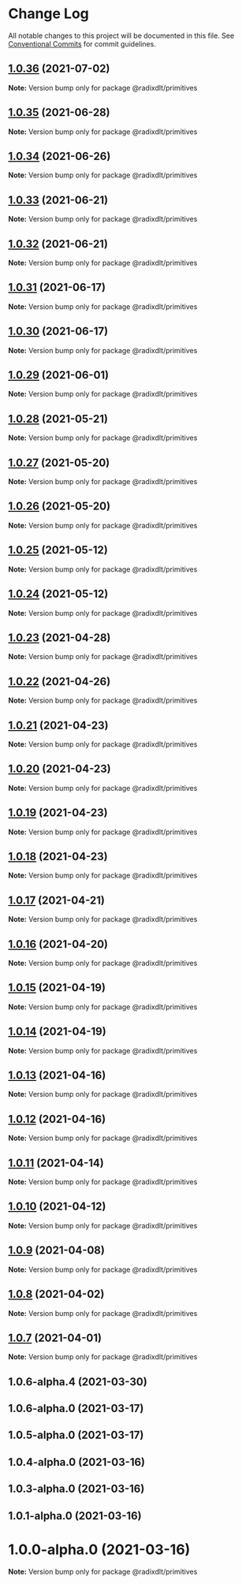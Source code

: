 # Change Log

All notable changes to this project will be documented in this file.
See [Conventional Commits](https://conventionalcommits.org) for commit guidelines.

## [1.0.36](https://github.com/radixdlt/radixdlt-javascript/compare/@radixdlt/primitives@1.0.35...@radixdlt/primitives@1.0.36) (2021-07-02)

**Note:** Version bump only for package @radixdlt/primitives





## [1.0.35](https://github.com/radixdlt/radixdlt-javascript/compare/@radixdlt/primitives@1.0.34...@radixdlt/primitives@1.0.35) (2021-06-28)

**Note:** Version bump only for package @radixdlt/primitives





## [1.0.34](https://github.com/radixdlt/radixdlt-javascript/compare/@radixdlt/primitives@1.0.33...@radixdlt/primitives@1.0.34) (2021-06-26)

**Note:** Version bump only for package @radixdlt/primitives





## [1.0.33](https://github.com/radixdlt/radixdlt-javascript/compare/@radixdlt/primitives@1.0.32...@radixdlt/primitives@1.0.33) (2021-06-21)

**Note:** Version bump only for package @radixdlt/primitives





## [1.0.32](https://github.com/radixdlt/radixdlt-javascript/compare/@radixdlt/primitives@1.0.31...@radixdlt/primitives@1.0.32) (2021-06-21)

**Note:** Version bump only for package @radixdlt/primitives





## [1.0.31](https://github.com/radixdlt/radixdlt-javascript/compare/@radixdlt/primitives@1.0.29...@radixdlt/primitives@1.0.31) (2021-06-17)

**Note:** Version bump only for package @radixdlt/primitives





## [1.0.30](https://github.com/radixdlt/radixdlt-javascript/compare/@radixdlt/primitives@1.0.29...@radixdlt/primitives@1.0.30) (2021-06-17)

**Note:** Version bump only for package @radixdlt/primitives





## [1.0.29](https://github.com/radixdlt/radixdlt-javascript/compare/@radixdlt/primitives@1.0.28...@radixdlt/primitives@1.0.29) (2021-06-01)

**Note:** Version bump only for package @radixdlt/primitives





## [1.0.28](https://github.com/radixdlt/radixdlt-javascript/compare/@radixdlt/primitives@1.0.27...@radixdlt/primitives@1.0.28) (2021-05-21)

**Note:** Version bump only for package @radixdlt/primitives





## [1.0.27](https://github.com/radixdlt/radixdlt-javascript/compare/@radixdlt/primitives@1.0.26...@radixdlt/primitives@1.0.27) (2021-05-20)

**Note:** Version bump only for package @radixdlt/primitives





## [1.0.26](https://github.com/radixdlt/radixdlt-javascript/compare/@radixdlt/primitives@1.0.25...@radixdlt/primitives@1.0.26) (2021-05-20)

**Note:** Version bump only for package @radixdlt/primitives





## [1.0.25](https://github.com/radixdlt/radixdlt-javascript/compare/@radixdlt/primitives@1.0.24...@radixdlt/primitives@1.0.25) (2021-05-12)

**Note:** Version bump only for package @radixdlt/primitives





## [1.0.24](https://github.com/radixdlt/radixdlt-javascript/compare/@radixdlt/primitives@1.0.23...@radixdlt/primitives@1.0.24) (2021-05-12)

**Note:** Version bump only for package @radixdlt/primitives





## [1.0.23](https://github.com/radixdlt/radixdlt-javascript/compare/@radixdlt/primitives@1.0.22...@radixdlt/primitives@1.0.23) (2021-04-28)

**Note:** Version bump only for package @radixdlt/primitives





## [1.0.22](https://github.com/radixdlt/radixdlt-javascript/compare/@radixdlt/primitives@1.0.21...@radixdlt/primitives@1.0.22) (2021-04-26)

**Note:** Version bump only for package @radixdlt/primitives





## [1.0.21](https://github.com/radixdlt/radixdlt-javascript/compare/@radixdlt/primitives@1.0.20...@radixdlt/primitives@1.0.21) (2021-04-23)

**Note:** Version bump only for package @radixdlt/primitives





## [1.0.20](https://github.com/radixdlt/radixdlt-javascript/compare/@radixdlt/primitives@1.0.19...@radixdlt/primitives@1.0.20) (2021-04-23)

**Note:** Version bump only for package @radixdlt/primitives





## [1.0.19](https://github.com/radixdlt/radixdlt-javascript/compare/@radixdlt/primitives@1.0.18...@radixdlt/primitives@1.0.19) (2021-04-23)

**Note:** Version bump only for package @radixdlt/primitives





## [1.0.18](https://github.com/radixdlt/radixdlt-javascript/compare/@radixdlt/primitives@1.0.17...@radixdlt/primitives@1.0.18) (2021-04-23)

**Note:** Version bump only for package @radixdlt/primitives





## [1.0.17](https://github.com/radixdlt/radixdlt-javascript/compare/@radixdlt/primitives@1.0.16...@radixdlt/primitives@1.0.17) (2021-04-21)

**Note:** Version bump only for package @radixdlt/primitives





## [1.0.16](https://github.com/radixdlt/radixdlt-javascript/compare/@radixdlt/primitives@1.0.15...@radixdlt/primitives@1.0.16) (2021-04-20)

**Note:** Version bump only for package @radixdlt/primitives





## [1.0.15](https://github.com/radixdlt/radixdlt-javascript/compare/@radixdlt/primitives@1.0.14...@radixdlt/primitives@1.0.15) (2021-04-19)

**Note:** Version bump only for package @radixdlt/primitives





## [1.0.14](https://github.com/radixdlt/radixdlt-javascript/compare/@radixdlt/primitives@1.0.13...@radixdlt/primitives@1.0.14) (2021-04-19)

**Note:** Version bump only for package @radixdlt/primitives





## [1.0.13](https://github.com/radixdlt/radixdlt-javascript/compare/@radixdlt/primitives@1.0.12...@radixdlt/primitives@1.0.13) (2021-04-16)

**Note:** Version bump only for package @radixdlt/primitives





## [1.0.12](https://github.com/radixdlt/radixdlt-javascript/compare/@radixdlt/primitives@1.0.11...@radixdlt/primitives@1.0.12) (2021-04-16)

**Note:** Version bump only for package @radixdlt/primitives





## [1.0.11](https://github.com/radixdlt/radixdlt-javascript/compare/@radixdlt/primitives@1.0.10...@radixdlt/primitives@1.0.11) (2021-04-14)

**Note:** Version bump only for package @radixdlt/primitives





## [1.0.10](https://github.com/radixdlt/radixdlt-javascript/compare/@radixdlt/primitives@1.0.9...@radixdlt/primitives@1.0.10) (2021-04-12)

**Note:** Version bump only for package @radixdlt/primitives





## [1.0.9](https://github.com/radixdlt/radixdlt-javascript/compare/@radixdlt/primitives@1.0.8...@radixdlt/primitives@1.0.9) (2021-04-08)

**Note:** Version bump only for package @radixdlt/primitives





## [1.0.8](https://github.com/radixdlt/radixdlt-javascript/compare/@radixdlt/primitives@1.0.7...@radixdlt/primitives@1.0.8) (2021-04-02)

**Note:** Version bump only for package @radixdlt/primitives





## [1.0.7](https://github.com/radixdlt/radixdlt-javascript/compare/@radixdlt/primitives@1.0.6...@radixdlt/primitives@1.0.7) (2021-04-01)

**Note:** Version bump only for package @radixdlt/primitives





## 1.0.6-alpha.4 (2021-03-30)



## 1.0.6-alpha.0 (2021-03-17)



## 1.0.5-alpha.0 (2021-03-17)



## 1.0.4-alpha.0 (2021-03-16)



## 1.0.3-alpha.0 (2021-03-16)



## 1.0.1-alpha.0 (2021-03-16)



# 1.0.0-alpha.0 (2021-03-16)

**Note:** Version bump only for package @radixdlt/primitives
